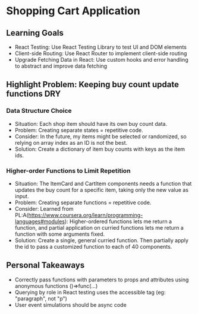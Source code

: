# Shopping Cart Application

## Learning Goals
* React Testing: Use React Testing Library to test UI and DOM elements
* Client-side Routing: Use React Router to implement client-side routing
* Upgrade Fetching Data in React: Use custom hooks and error handling to abstract and improve data fetching

## Highlight Problem: Keeping buy count update functions DRY
### Data Structure Choice
* Situation: Each shop item should have its own buy count data.
* Problem: Creating separate states = repetitive code.
* Consider: In the future, my items might be selected or randomized, so relying on array index as an ID is not the best.
* Solution: Create a dictionary of item buy counts with keys as the item ids.
### Higher-order Functions to Limit Repetition
* Situation: The ItemCard and CartItem components needs a function that updates the buy count for a specific item, taking only the new value as input.
* Problem: Creating separate functions = repetitive code.
* Consider: Learned from PL:A(https://www.coursera.org/learn/programming-languages#modules): Higher-ordered functions lets me return a function, and partial application on curried functions lets me return a function with some arguments fixed.
* Solution: Create a single, general curried function. Then partially apply the id to pass a customized function to each of 40 components.

## Personal Takeaways
* Correctly pass functions with parameters to props and attributes using anonymous functions ()=>func(...)
* Querying by role in React testing uses the accessible tag (eg: "paragraph", not "p")
* User event simulations should be async code